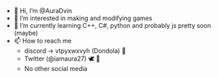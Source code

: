 - 👋 Hi, I’m @AuraDvin
- 👀 I’m interested in making and modifying games
- 🌱 I’m currently learning C++, C#, python and probably js pretty soon (maybe)
- 📫 How to reach me 
  * discord -> vtpyxwxvyh (Dondola) 🚡
  * Twitter (@iamaura27) 🕊 🤮
  * No other social media
